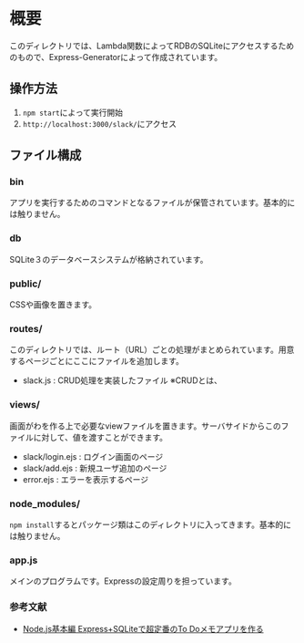 # 概要
このディレクトリでは、Lambda関数によってRDBのSQLiteにアクセスするためのもので、Express-Generatorによって作成されています。

## 操作方法
1. `npm start`によって実行開始
2. `http://localhost:3000/slack/`にアクセス

## ファイル構成

### bin
アプリを実行するためのコマンドとなるファイルが保管されています。基本的には触りません。
### db
SQLite３のデータベースシステムが格納されています。
### public/
CSSや画像を置きます。
### routes/
このディレクトリでは、ルート（URL）ごとの処理がまとめられています。用意するページごとにここにファイルを追加します。
- slack.js : CRUD処理を実装したファイル
    ※CRUDとは、
### views/
画面がわを作る上で必要なviewファイルを置きます。サーバサイドからこのファイルに対して、値を渡すことができます。
- slack/login.ejs : ログイン画面のページ
- slack/add.ejs : 新規ユーザ追加のページ
- error.ejs : エラーを表示するページ
### node_modules/
`npm install`するとパッケージ類はこのディレクトリに入ってきます。基本的には触りません。
### app.js
メインのプログラムです。Expressの設定周りを担っています。

### 参考文献
- [Node.js基本編 Express+SQLiteで超定番のTo Doメモアプリを作る](https://qiita.com/hisashi_matsui/items/79cc7b4b95a195b51535)